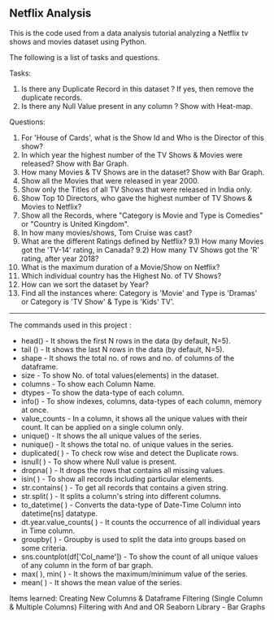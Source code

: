 ## Netflix Analysis ##

This is the code used from a data analysis tutorial analyzing a Netflix tv shows and movies dataset using Python.

The following is a list of tasks and questions.

Tasks:
1) Is there any Duplicate Record in this dataset ? If yes, then remove the duplicate records.
2) Is there any Null Value present in any column ? Show with Heat-map.

Questions:
1) For 'House of Cards', what is the Show Id and Who is the Director of this show?
2) In which year the highest number of the TV Shows & Movies were released? Show with Bar Graph.
3) How many Movies & TV Shows are in the dataset? Show with Bar Graph.
4) Show all the Movies that were released in year 2000.
5) Show only the Titles of all TV Shows that were released in India only.
6) Show Top 10 Directors, who gave the highest number of TV Shows & Movies to Netflix?
7) Show all the Records, where "Category is Movie and Type is Comedies" or "Country is United Kingdom".
8) In how many movies/shows, Tom Cruise was cast?
9) What are the different Ratings defined by Netflix?
  9.1) How many Movies got the 'TV-14' rating, in Canada?
  9.2) How many TV Shows got the 'R' rating, after year 2018?
10) What is the maximum duration of a Movie/Show on Netflix?
11) Which individual country has the Highest No. of TV Shows?
12) How can we sort the dataset by Year?
13) Find all the instances where: Category is 'Movie' and Type is 'Dramas' or Category is 'TV Show' & Type is 'Kids' TV'.

------------------------------------------------------

The commands used in this project :

* head() - It shows the first N rows in the data (by default, N=5).
* tail () - It shows the last N rows in the data (by default, N=5).
* shape - It shows the total no. of rows and no. of columns of the dataframe.
* size - To show No. of total values(elements) in the dataset.
* columns - To show each Column Name.
* dtypes - To show the data-type of each column.
* info() - To show indexes, columns, data-types of each column, memory at once.
* value_counts - In a column, it shows all the unique values with their count. It can be applied on a single column only.
* unique() - It shows the all unique values of the series.
* nunique() - It shows the total no. of unique values in the series.
* duplicated( ) - To check row wise and detect the Duplicate rows.
* isnull( ) - To show where Null value is present.
* dropna( ) - It drops the rows that contains all missing values.
* isin( ) - To show all records including particular elements.
* str.contains( ) - To get all records that contains a given string.
* str.split( ) - It splits a column's string into different columns.
* to_datetime( ) - Converts the data-type of Date-Time Column into datetime[ns] datatype.
* dt.year.value_counts( ) - It counts the occurrence of all individual years in Time column.
* groupby( ) - Groupby is used to split the data into groups based on some criteria.
* sns.countplot(df['Col_name']) - To show the count of all unique values of any column in the form of bar graph.
* max( ), min( ) - It shows the maximum/minimum value of the series.
* mean( ) - It shows the mean value of the series.

Items learned:
Creating New Columns & Dataframe
Filtering (Single Column & Multiple Columns)
Filtering with And and OR
Seaborn Library - Bar Graphs


